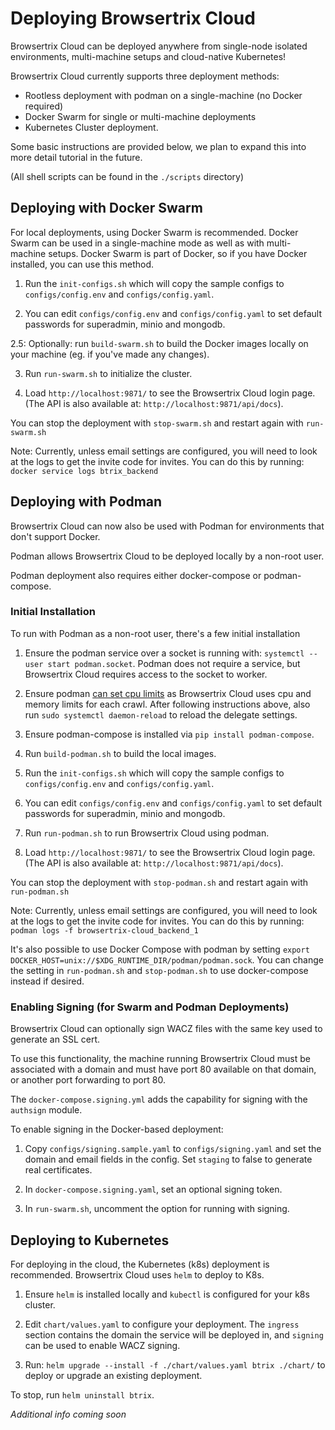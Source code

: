 # Deploying Browsertrix Cloud

Browsertrix Cloud can be deployed anywhere from single-node isolated environments, multi-machine setups and cloud-native Kubernetes!

Browsertrix Cloud currently supports three deployment methods:
- Rootless deployment with podman on a single-machine (no Docker required)
- Docker Swarm for single or multi-machine deployments
- Kubernetes Cluster deployment.

Some basic instructions are provided below, we plan to expand this into more detail tutorial in the future.

(All shell scripts can be found in the `./scripts` directory)

## Deploying with Docker Swarm

For local deployments, using Docker Swarm is recommended. Docker Swarm can be used in a single-machine mode as well
as with multi-machine setups. Docker Swarm is part of Docker, so if you have Docker installed, you can use this method.

1. Run the `init-configs.sh` which will copy the sample configs to `configs/config.env` and `configs/config.yaml`.

2. You can edit `configs/config.env` and `configs/config.yaml` to set default passwords for superadmin, minio and mongodb.

2.5: Optionally: run `build-swarm.sh` to build the Docker images locally on your machine (eg. if you've made any changes).

3. Run `run-swarm.sh` to initialize the cluster.

4. Load `http://localhost:9871/` to see the Browsertrix Cloud login page. (The API is also available at: `http://localhost:9871/api/docs`).

You can stop the deployment with `stop-swarm.sh` and restart again with `run-swarm.sh`


Note: Currently, unless email settings are configured, you will need to look at the logs to get the invite code for invites. You can do this by running:
`docker service logs btrix_backend`


## Deploying with Podman

Browsertrix Cloud can now also be used with Podman for environments that don't support Docker.

Podman allows Browsertrix Cloud to be deployed locally by a non-root user.

Podman deployment also requires either docker-compose or podman-compose.


### Initial Installation

To run with Podman as a non-root user, there's a few initial installation

1. Ensure the podman service over a socket is running with: `systemctl --user start podman.socket`. Podman does not require a service, but Browsertrix Cloud requires access to the socket to worker.

2. Ensure podman [can set cpu limits](https://github.com/containers/podman/blob/main/troubleshooting.md#26-running-containers-with-cpu-limits-fails-with-a-permissions-error) as Browsertrix Cloud uses cpu and memory limits for each crawl. After following instructions above, also run `sudo systemctl daemon-reload` to reload the delegate settings.

3. Ensure podman-compose is installed via `pip install podman-compose`.

4. Run `build-podman.sh` to build the local images.

5. Run the `init-configs.sh` which will copy the sample configs to `configs/config.env` and `configs/config.yaml`.

6. You can edit `configs/config.env` and `configs/config.yaml` to set default passwords for superadmin, minio and mongodb.

7. Run `run-podman.sh` to run Browsertrix Cloud using podman.

8. Load `http://localhost:9871/` to see the Browsertrix Cloud login page. (The API is also available at: `http://localhost:9871/api/docs`).


You can stop the deployment with `stop-podman.sh` and restart again with `run-podman.sh`

Note: Currently, unless email settings are configured, you will need to look at the logs to get the invite code for invites. You can do this by running:
`podman logs -f browsertrix-cloud_backend_1`

It's also possible to use Docker Compose with podman by setting `export DOCKER_HOST=unix://$XDG_RUNTIME_DIR/podman/podman.sock`. You can change the setting
in `run-podman.sh` and `stop-podman.sh` to use docker-compose instead if desired.


### Enabling Signing (for Swarm and Podman Deployments)

Browsertrix Cloud can optionally sign WACZ files with the same key used to generate an SSL cert.

To use this functionality, the machine running Browsertrix Cloud must be associated with a domain and must have port 80 available on that domain,
or another port forwarding to port 80.

The `docker-compose.signing.yml` adds the capability for signing with the `authsign` module.

To enable signing in the Docker-based deployment:

1. Copy `configs/signing.sample.yaml` to `configs/signing.yaml` and set the domain and email fields in the config. Set `staging` to false to generate real certificates.

2. In `docker-compose.signing.yaml`, set an optional signing token.

3. In `run-swarm.sh`, uncomment the option for running with signing.




## Deploying to Kubernetes

For deploying in the cloud, the Kubernetes (k8s) deployment is recommended.
Browsertrix Cloud uses `helm` to deploy to K8s.


1. Ensure `helm` is installed locally and `kubectl` is configured for your k8s cluster.

2. Edit `chart/values.yaml` to configure your deployment. The `ingress` section contains the domain the service will be deployed in, and `signing` can be used to enable WACZ signing.

3. Run: `helm upgrade --install -f ./chart/values.yaml btrix ./chart/` to deploy or upgrade an existing deployment.


To stop, run `helm uninstall btrix`.

*Additional info coming soon*
